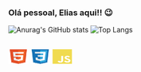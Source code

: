 ### Olá pessoal, Elias aqui!! 😉

![Anurag's GitHub stats](https://github-readme-stats.vercel.app/api?username=EliaxZen&show_icons=true&theme=radical) 
![Top Langs](https://github-readme-stats.vercel.app/api/top-langs/?username=EliaxZen&layout=compact&theme=radical)

<div style="display: inline_block"><br>
  <img align="center" alt="Rafa-HTML" height="30" width="40" src="https://raw.githubusercontent.com/devicons/devicon/master/icons/html5/html5-original.svg">
  <img align="center" alt="Rafa-CSS" height="30" width="40" src="https://raw.githubusercontent.com/devicons/devicon/master/icons/css3/css3-original.svg">
  <img align="center" alt="Rafa-Js" height="30" width="40" src="https://raw.githubusercontent.com/devicons/devicon/master/icons/javascript/javascript-plain.svg">
</div>

